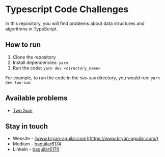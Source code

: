 # Typescript Code Challenges

In this repository, you will find problems about data structures and algorithms in TypeScript.

## How to run

1. Clone the repository
2. Install dependencies: `yarn`
3. Run the code: `yarn dev <directory_name>`

For example, to run the code in the `two-sum` directory, you would run: `yarn dev two-sum`

## Available problems

- [Two Sum](./src/two-sum)

## Stay in touch

- Website - [www.bryan-aguilar.com](https://www.bryan-aguilar.com/)
- Medium - [baguilar6174](https://baguilar6174.medium.com/)
- LinkeIn - [baguilar6174](https://www.linkedin.com/in/baguilar6174)
